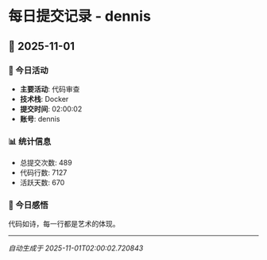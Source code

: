 # 每日提交记录 - dennis

## 📅 2025-11-01

### 🎯 今日活动
- **主要活动**: 代码审查
- **技术栈**: Docker
- **提交时间**: 02:00:02
- **账号**: dennis

### 📊 统计信息
- 总提交次数: 489
- 代码行数: 7127
- 活跃天数: 670

### 💭 今日感悟
代码如诗，每一行都是艺术的体现。

---
*自动生成于 2025-11-01T02:00:02.720843*
